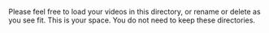 Please feel free to load your videos in this directory, or rename or delete as you see fit. This is your space. You do not need to keep these directories.
